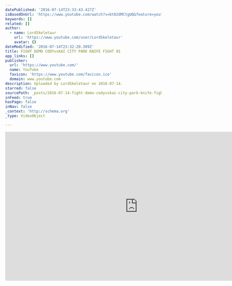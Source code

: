 ```yaml
---
datePublished: '2016-07-14T23:33:43.427Z'
isBasedOnUrl: 'https://www.youtube.com/watch?v=bt02dMCtgUQ&feature=youtu.be&app=desktop'
keywords: []
related: []
author:
  - name: LordSkeletaur
    url: 'https://www.youtube.com/user/LordSkeletaur'
    avatar: {}
dateModified: '2016-07-14T23:32:20.309Z'
title: FIGHT DEMO CODYvsKAI CITY PARK KNIFE FIGHT 01
app_links: []
publisher:
  url: 'https://www.youtube.com/'
  name: YouTube
  favicon: 'https://www.youtube.com/favicon.ico'
  domain: www.youtube.com
description: Uploaded by LordSkeletaur on 2016-07-14.
starred: false
sourcePath: _posts/2016-07-14-fight-demo-codyvskai-city-park-knife-fight-01.md
inFeed: true
hasPage: false
inNav: false
_context: 'http://schema.org'
_type: VideoObject

---
```

<iframe src="https://cdn.embedly.com/widgets/media.html?src=https%3A%2F%2Fwww.youtube.com%2Fembed%2Fbt02dMCtgUQ%3Ffeature%3Doembed&amp;url=http%3A%2F%2Fwww.youtube.com%2Fwatch%3Fv%3Dbt02dMCtgUQ&amp;image=https%3A%2F%2Fi.ytimg.com%2Fvi%2Fbt02dMCtgUQ%2Fhqdefault.jpg&amp;key=b7d04c9b404c499eba89ee7072e1c4f7&amp;type=text%2Fhtml&amp;schema=youtube" width="854" height="480" scrolling="no" frameborder="0" allowfullscreen="" style=""></iframe>